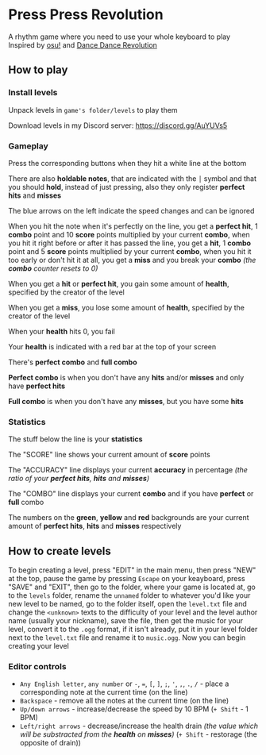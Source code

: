 # Press Press Revolution
A rhythm game where you need to use your whole keyboard to play
Inspired by [osu!](https://osu.ppy.sh) and [Dance Dance Revolution](https://en.wikipedia.org/wiki/Dance_Dance_Revolution)


## How to play
### Install levels
Unpack levels in `game's folder/levels` to play them

Download levels in my Discord server: https://discord.gg/AuYUVs5
### Gameplay
Press the corresponding buttons when they hit a white line at the bottom

There are also **holdable notes**, that are indicated with the `│` symbol and that you should **hold**, instead of just pressing,
also they only register **perfect hits** and **misses**

The blue arrows on the left indicate the speed changes and can be ignored

When you hit the note when it's perfectly on the line, you get a **perfect hit**, 1 **combo** point and 10 **score** points multiplied by your current **combo**,
 when you hit it right before or after it has passed the line, you get a **hit**, 1 **combo** point and 5 **score** points multiplied by your current **combo**,
 when you hit it too early or don't hit it at all, you get a **miss** and you break your **combo** *(the **combo** counter resets to 0)*
 
When you get a **hit** or **perfect hit**, you gain some amount of **health**, specified by the creator of the level

When you get a **miss**, you lose some amount of **health**, specified by the creator of the level

When your **health** hits 0, you fail

Your **health** is indicated with a red bar at the top of your screen

There's **perfect combo** and **full combo**

**Perfect combo** is when you don't have any **hits** and/or **misses** and only have **perfect hits**

**Full combo** is when you don't have any **misses**, but you have some **hits**
### Statistics
The stuff below the line is your **statistics**

The "SCORE" line shows your current amount of **score** points

The "ACCURACY" line displays your current **accuracy** in percentage *(the ratio of your **perfect hits**, **hits** and **misses**)*

The "COMBO" line displays your current **combo** and if you have **perfect** or **full** combo

The numbers on the **green**, **yellow** and **red** backgrounds are your current amount of **perfect hits**, **hits** and **misses** respectively
## How to create levels
To begin creating a level, press "EDIT" in the main menu, then press "NEW" at the top,
pause the game by pressing `Escape` on your keayboard, press "SAVE" and "EXIT",
then go to the folder, where your game is located at, go to the `levels` folder,
rename the `unnamed` folder to whatever you'd like your new level to be named,
go to the folder itself, open the `level.txt` file and change the `<unknown>` texts to
the difficulty of your level and the level author name (usually your nickname), save the file,
then get the music for your level, convert it to the `.ogg` format, if it isn't already,
put it in your level folder next to the `level.txt` file and rename it to `music.ogg`.
Now you can begin creating your level
### Editor controls
- `Any English letter`, `any number` or `-`, `=`, `[`, `]`, `;`, `'`, `,`, `.`, `/` - place a corresponding note at the current time (on the line)
- `Backspace` - remove all the notes at the current time (on the line)
- `Up/down arrows` - increase/decrease the speed by 10 BPM (`+ Shift` - 1 BPM)
- `Left/right arrows` - decrease/increase the health drain *(the value which will be substracted from the **health** on **misses**)* (`+ Shift` - restorage (the opposite of drain))
